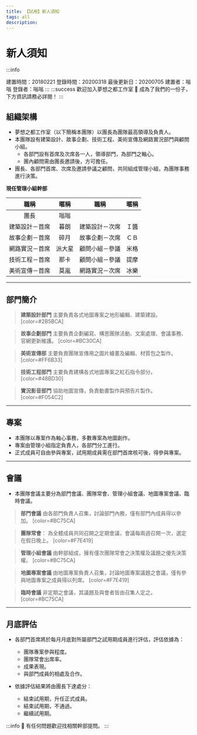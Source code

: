 ```yaml
---
title: 【試用】新人須知
tags: all
description: 
---
```



新人須知
===
:::info

建置時間：20180221
登錄時間：20200318
最後更新日：20200705
建置者：嗡嗡
登錄者：嗡嗡
:::
:::success
歡迎加入夢想之都工作室 :tada: 
成為了我們的一份子，下方資訊請務必詳閱！
:::

## 組織架構
+ 夢想之都工作室（以下簡稱本團隊）以團長為團隊最高領導及負責人。
+ 本團隊設有建築設計、故事企劃、技術工程、美術宣傳及網路實況部門與顧問小組。
  + 各部門設有首席及次席各一人，領導部門，為部門之軸心。
  + 團內顧問需由團長邀請後，方可擔任。
+ 團長、各部門首席、次席及邀請參議之顧問，共同組成管理小組，為團隊事務進行決策。

 **現任管理小組幹部**

 | 職稱 | 暱稱 | 職稱 | 暱稱 |
 | :----: | :----:| :----: | :----:|
 | 團長 | 嗡嗡  | 
 | 建築設計－首席|暮朗| 建築設計－次席|Ｉ醬|
 | 故事企劃－首席|碎月| 故事企劃－次席|ＣＢ|
 | 網路實況－首席|派大星 | 顧問小組－參議|米格|
 | 技術工程－首席|那卡| 顧問小組－參議|提摩|
 | 美術宣傳－首席|莫嵐|網路實況－次席|冰樂|


---

## 部門簡介
> **建築設計部門** 
> 主要負責各式地圖專案之地形編輯、建築建設。
> [color=#2B5BCA]

> **故事企劃部門**
> 主要負責企劃編寫、構思團隊活動、文案處理、會議事務、官網更新維護。
> [color=#BC30CA]

> **美術宣傳部**
> 主要負責團隊宣傳用之圖片繪畫及編輯、材質包之製作。
> [color=#FF6B33]

> **技術工程部門**
> 主要負責建構各式地圖專案之紅石指令部分。
> [color=#48BD30]

> **實況影音部門**
> 協助地圖宣傳，負責動畫製作與預告片製作。
> [color=#F054C2]
---

## 專案
+ 本團隊以專案作為軸心事務，多數專案為地圖創作。
+ 專案由管理小組指定負責人，各部門分工進行。
+ 正式成員可自由參與專案，試用期成員需在部門首席核可後，得參與專案。
---

## 會議
+ 本團隊會議主要分為部門會議、團隊常會、管理小組會議、地圖專案會議、臨時會議。
> **部門會議**
>由各部門負責人召集，討論部門內務，僅有部門內成員得以參加。
>[color=#BC75CA]

> **團隊常會**：
> 為全體成員共同召開之定期會議，會議每兩週召開一次，選定在假日晚上。
> [color=#F7E419]

> **管理小組會議**
>由幹部組成，擁有僅次團隊常會之決策權及議題之優先決策權。
>[color=#BC75CA]

> **地圖專案會議**
>由地圖專案負責人召集，討論地圖專案議題之會議，僅有參與地圖專案之成員得以列席。
>[color=#F7E419]

> **臨時會議**
>非定期之會議，其議題及與會者皆由召集人定之。
>[color=#BC75CA]
---
月底評估
---
* 各部門首席將於每月月底對所屬部門之試用期成員進行評估，評估依據為：
    * 團隊專案參與程度。
    * 團隊常會出席率。
    * 成果表現。
    * 與部門成員的相處及合作。

* 依據評估結果將由團長下達處分：
    * 結束試用期，升任正式成員。
    * 結束試用期，不通過。
    * 繼續試用期。

:::info
:mega: 有任何問題歡迎找相關幹部提問。
:::


<style>
@import url(http://fonts.googleapis.com/earlyaccess/notosanstc.css);
#doc{
  font-family:'Microsoft JhengHei', sans-serif;!important;
}
.CodeMirror{
  font-family:monospace, 'Microsoft JhengHei';
}

</style>